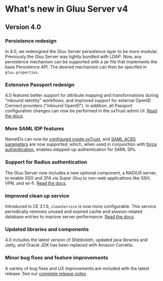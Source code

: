 # What's new in Gluu Server v4

## Version 4.0

### Persistence redesign
In 4.0, we redesigned the Gluu Server persistence layer to be more modular. Previously the Gluu Server was tightly bundled with LDAP. Now, any persistence mechanism can be supported with a jar file that implements the base Persistence API. The desired mechanism can then be specifed in `gluu.properties`.  

### Extensive Passport redesign
4.0 features better support for attribute mapping and transformations during "inbound identity" workflows, and improved support for external OpenID Connect providers ("inbound OpenID"). In addition, all Passport configuration changes can now be performed in the oxTrust admin UI. [Read the docs](./authn-guide/passport.md).

### More SAML IDP features
NameIDs can now be [configured inside oxTrust](./admin-guide/saml.md#configure-nameid-in-oxtrust), and [SAML ACRS parameters](./admin-guide/saml.md#authncontextclassref-support) are now supported, which, when used in conjunction with [force authentication](./admin-guide/saml.md#force-authentication), enables stepped-up authentication for SAML SPs. 

### Support for Radius authentication
The Gluu Server now includes a new optional component, a RADIUS server, to enable SSO and 2FA via Super Gluu to non-web applications like SSH, VPN, and wi-fi. [Read the docs](./admin-guide/radius-server/gluu-radius.md).

### Improved clean up service
Introduced in CE 3.1.6, `cleanService` is now more configurable. This service periodically removes unused and expired cache and session-related database entries to improve server performance. [Read the docs](./operation/cleanup.md).

### Updated libraries and components 
4.0 includes the latest version of Shibboleth, updated java libraries and Jetty, and Oracle JDK has been replaced with Amazon Corretto.

### Minor bug fixes and feature improvements
A variety of bug fixes and UX improvements are included with the latest release. See our [complete release notes](https://gluu.org/docs/ce/4.0/release-notes/#changes).
